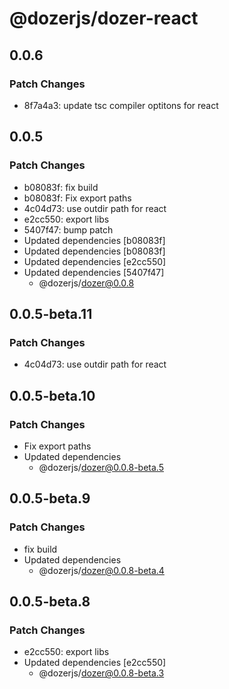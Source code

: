 # @dozerjs/dozer-react

## 0.0.6

### Patch Changes

- 8f7a4a3: update tsc compiler optitons for react

## 0.0.5

### Patch Changes

- b08083f: fix build
- b08083f: Fix export paths
- 4c04d73: use outdir path for react
- e2cc550: export libs
- 5407f47: bump patch
- Updated dependencies [b08083f]
- Updated dependencies [b08083f]
- Updated dependencies [e2cc550]
- Updated dependencies [5407f47]
  - @dozerjs/dozer@0.0.8

## 0.0.5-beta.11

### Patch Changes

- 4c04d73: use outdir path for react

## 0.0.5-beta.10

### Patch Changes

- Fix export paths
- Updated dependencies
  - @dozerjs/dozer@0.0.8-beta.5

## 0.0.5-beta.9

### Patch Changes

- fix build
- Updated dependencies
  - @dozerjs/dozer@0.0.8-beta.4

## 0.0.5-beta.8

### Patch Changes

- e2cc550: export libs
- Updated dependencies [e2cc550]
  - @dozerjs/dozer@0.0.8-beta.3
